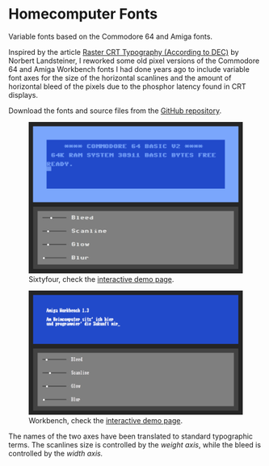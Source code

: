 # Homecomputer Fonts

Variable fonts based on the Commodore 64 and Amiga fonts.

Inspired by the article [Raster CRT Typography (According to DEC)](https://www.masswerk.at/nowgobang/2019/dec-crt-typography) by Norbert Landsteiner, I reworked some old pixel versions of the Commodore 64 and Amiga Workbench fonts I had done years ago to include variable font axes for the size of the horizontal scanlines and the amount of horizontal bleed of the pixels due to the phosphor latency found in CRT displays.

Download the fonts and source files from the [GitHub repository](https://github.com/jenskutilek/homecomputer-fonts).

<figure>
	<img src="images/64.png">
	<figcaption>Sixtyfour, check the <a href="demo-sixtyfour.html">interactive demo page</a>.</figcaption>
</figure>

<figure>
	<img src="images/wb.png">
	<figcaption>Workbench, check the <a href="demo-workbench.html">interactive demo page</a>.</figcaption>
</figure>

The names of the two axes have been translated to standard typographic terms. The scanlines size is controlled by the _weight axis_, while the bleed is controlled by the _width axis._
